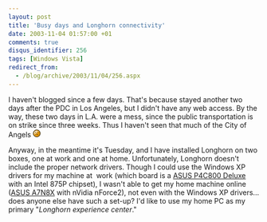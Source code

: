 ```yaml
---
layout: post
title: 'Busy days and Longhorn connectivity'
date: 2003-11-04 01:57:00 +01
comments: true
disqus_identifier: 256
tags: [Windows Vista]
redirect_from:
  - /blog/archive/2003/11/04/256.aspx
---
```


I haven't blogged since a few days. That's because stayed another two days after the PDC in Los Angeles, but I didn't have any web access. By the way, these two days in L.A. were a mess, since the public transportation is on strike since three weeks. Thus I haven't seen that much of the City of Angels ![Sad](/files/archive/smiley_frown.gif)

Anyway, in the meantime it's Tuesday, and I have installed Longhorn on two boxes, one at work and one at home. Unfortunately, Longhorn doesn't include the proper network drivers. Though I could use the Windows XP drivers for my machine at  work (which board is a [ASUS P4C800 Deluxe](http://www.asus.com/products/mb/socket478/p4c800-d/overview.htm) with an Intel 875P chipset), I wasn't able to get my home machine online ([ASUS A7N8X](http://www.asus.com/products/mb/socketa/a7n8x/overview.htm) with nVidia nForce2), not even with the Windows XP drivers... does anyone else have such a set-up? I'd like to use my home PC as my primary "*Longhorn experience center*."

